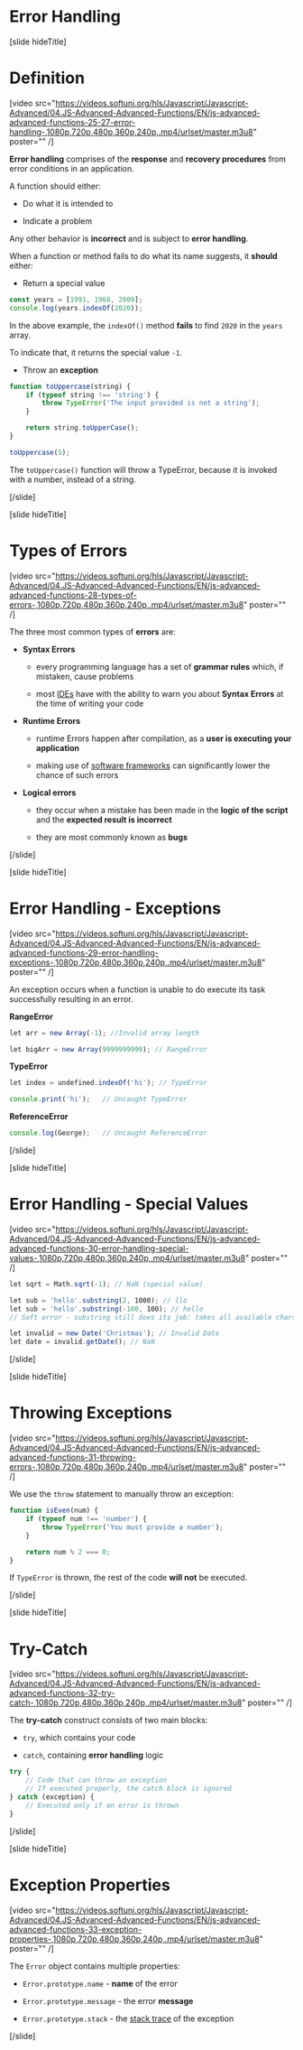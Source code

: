 # Error Handling

[slide hideTitle]

# Definition

[video src="https://videos.softuni.org/hls/Javascript/Javascript-Advanced/04.JS-Advanced-Advanced-Functions/EN/js-advanced-advanced-functions-25-27-error-handling-,1080p,720p,480p,360p,240p,.mp4/urlset/master.m3u8" poster="" /]

**Error handling** comprises of the **response** and **recovery procedures** from error conditions in an application.

A function should either:

- Do what it is intended to

- Indicate a problem

Any other behavior is **incorrect** and is subject to **error handling**.

When a function or method fails to do what its name suggests, it **should** either:

- Return a special value

```js live
const years = [1991, 1968, 2009];
console.log(years.indexOf(2020));
```

In the above example, the `indexOf()` method **fails** to find `2020` in the `years` array.

To indicate that, it returns the special value `-1`.

- Throw an **exception**

```js live
function toUppercase(string) {
    if (typeof string !== 'string') {
        throw TypeError('The input provided is not a string');
    }

    return string.toUpperCase();
}

toUppercase(5);
```

The `toUppercase()` function will throw a TypeError, because it is invoked with a number, instead of a string.

[/slide]

[slide hideTitle]
# Types of Errors

[video src="https://videos.softuni.org/hls/Javascript/Javascript-Advanced/04.JS-Advanced-Advanced-Functions/EN/js-advanced-advanced-functions-28-types-of-errors-,1080p,720p,480p,360p,240p,.mp4/urlset/master.m3u8" poster="" /]

The three most common types of **errors** are:

- **Syntax Errors**
  
  - every programming language has a set of **grammar rules** which, if mistaken, cause problems
  
  - most [IDEs](https://en.wikipedia.org/wiki/Integrated_development_environment) have with the ability to warn you about **Syntax Errors** at the time of writing your code
  

- **Runtime Errors**
  
  - runtime Errors happen after compilation, as a **user is executing your application**
  
  - making use of [software frameworks](https://en.wikipedia.org/wiki/Software_framework) can significantly lower the chance of such errors

- **Logical errors**
  
  - they occur when a mistake has been made in the **logic of the script** and the **expected result is incorrect**
  
  - they are most commonly known as **bugs**

[/slide]

[slide hideTitle]

# Error Handling - Exceptions

[video src="https://videos.softuni.org/hls/Javascript/Javascript-Advanced/04.JS-Advanced-Advanced-Functions/EN/js-advanced-advanced-functions-29-error-handling-exceptions-,1080p,720p,480p,360p,240p,.mp4/urlset/master.m3u8" poster="" /]

An exception occurs when a function is unable to do execute its task successfully resulting in an error.


**RangeError**

```js
let arr = new Array(-1); //Invalid array length
```

```js 
let bigArr = new Array(9999999999); // RangeError
```

**TypeError** 

```js
let index = undefined.indexOf('hi'); // TypeError
```

```js
console.print('hi');   // Uncaught TypeError
```

**ReferenceError**

```js
console.log(George);   // Uncaught ReferenceError
```

[/slide]

[slide hideTitle]

# Error Handling - Special Values

[video src="https://videos.softuni.org/hls/Javascript/Javascript-Advanced/04.JS-Advanced-Advanced-Functions/EN/js-advanced-advanced-functions-30-error-handling-special-values-,1080p,720p,480p,360p,240p,.mp4/urlset/master.m3u8" poster="" /]


```js
let sqrt = Math.sqrt(-1); // NaN (special value)
```

```js
let sub = 'hello'.substring(2, 1000); // llo
let sub = 'hello'.substring(-100, 100); // hello
// Soft error - substring still does its job: takes all available chars

```

```js
let invalid = new Date('Christmas'); // Invalid Date
let date = invalid.getDate(); // NaN
```


[/slide]


[slide hideTitle]
# Throwing Exceptions

[video src="https://videos.softuni.org/hls/Javascript/Javascript-Advanced/04.JS-Advanced-Advanced-Functions/EN/js-advanced-advanced-functions-31-throwing-errors-,1080p,720p,480p,360p,240p,.mp4/urlset/master.m3u8" poster="" /]

We use the `throw` statement to manually throw an exception:

```js
function isEven(num) {
    if (typeof num !== 'number') {
        throw TypeError('You must provide a number');
    }

    return num % 2 === 0;
}
```

If ``TypeError`` is thrown, the rest of the code **will not** be executed.

[/slide]

[slide hideTitle]
# Try-Catch

[video src="https://videos.softuni.org/hls/Javascript/Javascript-Advanced/04.JS-Advanced-Advanced-Functions/EN/js-advanced-advanced-functions-32-try-catch-,1080p,720p,480p,360p,240p,.mp4/urlset/master.m3u8" poster="" /]

The **try-catch** construct consists of two main blocks: 

- `try`, which contains your code

- `catch`, containing **error handling** logic

```js
try {
    // Code that can throw an exception
    // If executed properly, the catch block is ignored
} catch (exception) {
    // Executed only if an error is thrown
}
```

[/slide]

[slide hideTitle]
# Exception Properties

[video src="https://videos.softuni.org/hls/Javascript/Javascript-Advanced/04.JS-Advanced-Advanced-Functions/EN/js-advanced-advanced-functions-33-exception-properties-,1080p,720p,480p,360p,240p,.mp4/urlset/master.m3u8" poster="" /]

The `Error` object contains multiple properties:

- `Error.prototype.name` - **name** of the error

- `Error.prototype.message` - the error **message**

- `Error.prototype.stack` - the [stack trace](https://en.wikipedia.org/wiki/Stack_trace) of the exception
  
[/slide]

